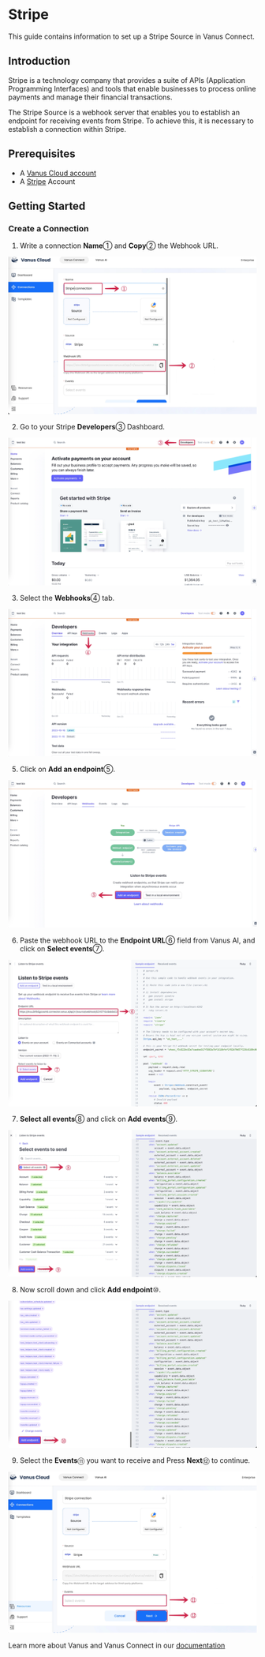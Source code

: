 # Stripe

This guide contains information to set up a Stripe Source in Vanus Connect.

## Introduction

Stripe is a technology company that provides a suite of APIs (Application Programming Interfaces) and tools that enable businesses to process online payments and manage their financial transactions.

The Stripe Source is a webhook server that enables you to establish an endpoint for receiving events from Stripe. To achieve this, it is necessary to establish a connection within Stripe.

## Prerequisites

- A [Vanus Cloud account](https://cloud.vanus.ai)
- A [Stripe](https://stripe.com/en-jp?utm_campaign=paid_brand-CA_en_Search_Brand_Stripe-20414540763&utm_medium=cpc&utm_source=google&ad_content=653813322897&utm_term=stripe&utm_matchtype=e&utm_adposition=&utm_device=c&gclid=Cj0KCQjwy4KqBhD0ARIsAEbCt6hGBT5EI7mZFdN4gT_XCM1ZqNgNscgrBcwyVW4b9_td8r44pvOxrSUaAtZhEALw_wcB) Account

## Getting Started

### Create a Connection

1. Write a connection **Name**① and **Copy**② the Webhook URL.

![](images/cloud_stripe_01.webp)

2. Go to your Stripe **Developers**③ Dashboard.

![](images/cloud_stripe_02.webp)

3. Select the **Webhooks**④ tab.

![](images/cloud_stripe_03.webp)

5. Click on **Add an endpoint**⑤.

![](images/cloud_stripe_04.webp)

6. Paste the webhook URL to the **Endpoint URL**⑥ field from Vanus AI, and click on **Select events**⑦.

![](images/cloud_stripe_05.webp)

7. **Select all events**⑧ and click on **Add events**⑨.

![](images/cloud_stripe_06.webp)

8. Now scroll down and click **Add endpoint**⑩.

![](images/cloud_stripe_07.webp)

9. Select the **Events**⑪ you want to receive and Press **Next**⑫ to continue.

![](images/cloud_stripe_08.webp)

Learn more about Vanus and Vanus Connect in our [documentation](https://docs.vanus.ai)
